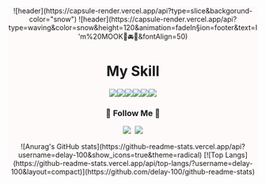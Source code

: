 <header style="background-color:snow;">
![header](https://capsule-render.vercel.app/api?type=slice&backgorund-color="snow")
![header](https://capsule-render.vercel.app/api?type=waving&color=snow&height=120&animation=fadeIn&section=footer&text=I'm%20MOOK🚗🚘🚛&fontAlign=50)
<div align="center">
  <h1>My Skill</h1>
<img src="file:///C:/Users/JS_422_038/Downloads/kalilinux.pdf?style=for-the-badge&logo=java&logoColor=white"><img src="https://img.shields.io/badge/MySQL-4479A1?style=for-the-badge&logo=MySQL&logoColor=white"><img src="https://img.shields.io/badge/Oracle-F80000?style=for-the-badge&logo=Oracle&logoColor=white"><img src="https://img.shields.io/badge/Eclipse-2C2255?style=for-the-badge&logo=Eclipse%20IDE&logoColor=white"><img src="https://img.shields.io/badge/github-181717?style=for-the-badge&logo=github&logoColor=white"><img src="https://img.shields.io/badge/aws-232F3E?style=for-the-badge&logo=aws&logoColor=white">


<h3 align="center">🌈 Follow Me 🌈</h3>
<p align="center">
  <a href="https://www.instagram.com/"><img src="https://img.shields.io/badge/Instagram-E4405F?style=flat-square&logo=Instagram&logoColor=white&link=https://www.instagram.com/hye_inisfree/"/></a>&nbsp
  <a href="max5752@gmail.com"><img src="https://img.shields.io/badge/Gmail-d14836?style=flat-square&logo=Gmail&logoColor=white&link=kimhyein7110@gmail.com"/></a>
</p>
</div>
![Anurag's GitHub stats](https://github-readme-stats.vercel.app/api?username=delay-100&show_icons=true&theme=radical)
[![Top Langs](https://github-readme-stats.vercel.app/api/top-langs/?username=delay-100&layout=compact)](https://github.com/delay-100/github-readme-stats)

<!--
**jangduck/jangduck** is a ✨ _special_ ✨ repository because its `README.md` (this file) appears on your GitHub profile.

Here are some ideas to get you started:

- 🔭 I’m currently working on ...
- 🌱 I’m currently learning ...
- 👯 I’m looking to collaborate on ...
- 🤔 I’m looking for help with ...
- 💬 Ask me about ...
- 📫 How to reach me: ...
- 😄 Pronouns: ...
- ⚡ Fun fact: ...
-->
